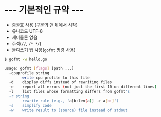 # --- 기본적인 규약 ---

 - 중괄호 사용 (구문의 맨 뒤에서 시작)
 - 유니코드 UTF-8
 - 세미콜론 없음
 - 주석(`//`, `/* */`)
 - 들여쓰기 탭 사용(`gofmt` 명령 사용)

```sh
$ gofmt -w hello.go

usage: gofmt [flags] [path ...]
  -cpuprofile string
        write cpu profile to this file
  -d    display diffs instead of rewriting files
  -e    report all errors (not just the first 10 on different lines)
  -l    list files whose formatting differs from gofmt's
  -r string
        rewrite rule (e.g., 'a[b:len(a)] -> a[b:]')
  -s    simplify code
  -w    write result to (source) file instead of stdout
```

```go

```

```go

```

```go

```

```go

```

```go

```

```go

```

```go

```

```go

```

```go

```

```go

```

```go

```

```go

```

```go

```

```go

```

```go

```

```go

```

```go

```

```go

```

```go

```

```go

```

```go

```

```go

```

```go

```

```go

```

```go

```

```go

```

```go

```

```go

```

```go

```

```go

```

```go

```

```go

```

```go

```

```go

```

```go

```

```go

```

```go

```

```go

```

```go

```

```go

```

```go

```

```go

```

```go

```

```go

```

```go

```

```go

```

```go

```

```go

```

```go

```

```go

```

```go

```